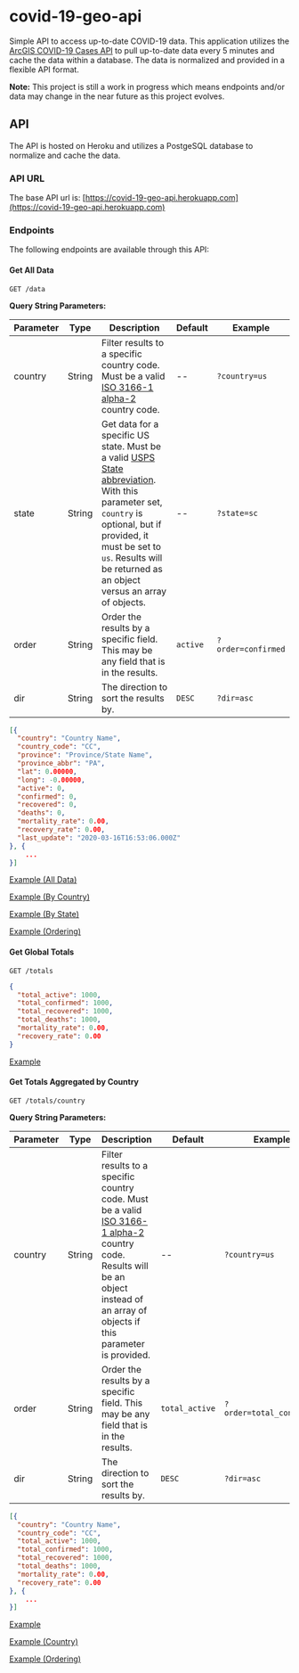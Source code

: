 # covid-19-geo-api
Simple API to access up-to-date COVID-19 data. This application utilizes the [ArcGIS COVID-19 Cases API](https://coronavirus-disasterresponse.hub.arcgis.com/datasets/bbb2e4f589ba40d692fab712ae37b9ac) to pull up-to-date data every 5 minutes and cache the data within a database. The data is normalized and provided in a flexible API format.

**Note:** This project is still a work in progress which means endpoints and/or data may change in the near future as this project evolves.



## API

The API is hosted on Heroku and utilizes a PostgeSQL database to normalize and cache the data.

### API URL

The base API url is: [https://covid-19-geo-api.herokuapp.com](https://covid-19-geo-api.herokuapp.com)

### Endpoints

The following endpoints are available through this API:

#### Get All Data

```http
GET /data
```

**Query String Parameters:**

| Parameter | Type   | Description                                                  | Default  | Example            |
| --------- | ------ | ------------------------------------------------------------ | -------- | ------------------ |
| country   | String | Filter results to a specific country code. Must be a valid [ISO 3166-1 alpha-2](https://en.wikipedia.org/wiki/ISO_3166-1_alpha-2) country code. | --       | `?country=us`      |
| state     | String | Get data for a specific US state. Must be a valid [USPS State abbreviation](https://en.wikipedia.org/wiki/List_of_U.S._state_abbreviations). With this parameter set, `country` is optional, but if provided, it must be set to `us`. Results will be returned as an object versus an array of objects. | --       | `?state=sc`        |
| order     | String | Order the results by a specific field. This may be any field that is in the results. | `active` | `?order=confirmed` |
| dir       | String | The direction to sort the results by.                        | `DESC`   | `?dir=asc`         |



```json
[{
  "country": "Country Name",
  "country_code": "CC",
  "province": "Province/State Name",
  "province_abbr": "PA",
  "lat": 0.00000,
  "long": -0.00000,
  "active": 0,
  "confirmed": 0,
  "recovered": 0,
  "deaths": 0,
  "mortality_rate": 0.00,
  "recovery_rate": 0.00,
  "last_update": "2020-03-16T16:53:06.000Z"
}, {
	...
}]
```

[Example (All Data)](https://covid-19-geo-api.herokuapp.com/data)

[Example (By Country)](https://covid-19-geo-api.herokuapp.com/data?country=us)

[Example (By State)](https://covid-19-geo-api.herokuapp.com/data?state=sc)

[Example (Ordering)](https://covid-19-geo-api.herokuapp.com/data?order=confirmed&dir=asc)

#### Get Global Totals

```http
GET /totals
```

```JSON
{
  "total_active": 1000,
  "total_confirmed": 1000,
  "total_recovered": 1000,
  "total_deaths": 1000,
  "mortality_rate": 0.00,
  "recovery_rate": 0.00
}
```

[Example](https://covid-19-geo-api.herokuapp.com/totals)

#### Get Totals Aggregated by Country

```http
GET /totals/country
```

**Query String Parameters:**

| Parameter | Type   | Description                                                  | Default        | Example                  |
| --------- | ------ | ------------------------------------------------------------ | -------------- | ------------------------ |
| country   | String | Filter results to a specific country code. Must be a valid [ISO 3166-1 alpha-2](https://en.wikipedia.org/wiki/ISO_3166-1_alpha-2) country code. Results will be an object instead of an array of objects if this parameter is provided. | --             | `?country=us`            |
| order     | String | Order the results by a specific field. This may be any field that is in the results. | `total_active` | `?order=total_confirmed` |
| dir       | String | The direction to sort the results by.                        | `DESC`         | `?dir=asc`               |



```json
[{
  "country": "Country Name",
  "country_code": "CC",
  "total_active": 1000,
  "total_confirmed": 1000,
  "total_recovered": 1000,
  "total_deaths": 1000,
  "mortality_rate": 0.00,
  "recovery_rate": 0.00
}, {
	...
}]
```

[Example](https://covid-19-geo-api.herokuapp.com/totals/country)

[Example (Country)](https://covid-19-geo-api.herokuapp.com/totals/country?country=us)

[Example (Ordering)](https://covid-19-geo-api.herokuapp.com/totals/country?order=total_deaths&dir=asc)

